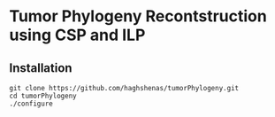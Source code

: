 # Tumor Phylogeny Recontstruction using CSP and ILP

## Installation
```
git clone https://github.com/haghshenas/tumorPhylogeny.git
cd tumorPhylogeny
./configure
```
